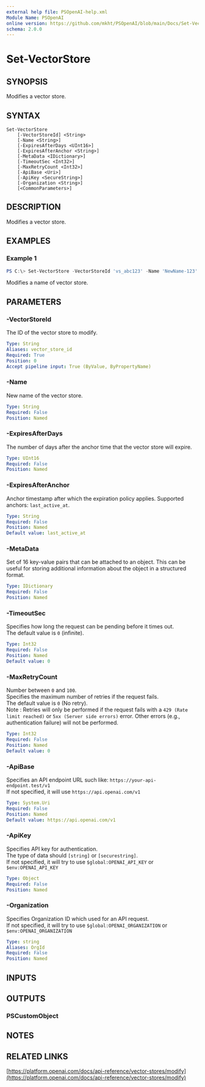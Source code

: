 ```yaml
---
external help file: PSOpenAI-help.xml
Module Name: PSOpenAI
online version: https://github.com/mkht/PSOpenAI/blob/main/Docs/Set-VectorStore.md
schema: 2.0.0
---
```


# Set-VectorStore

## SYNOPSIS
Modifies a vector store.

## SYNTAX

```
Set-VectorStore
    [-VectorStoreId] <String>
    [-Name <String>]
    [-ExpiresAfterDays <UInt16>]
    [-ExpiresAfterAnchor <String>]
    [-MetaData <IDictionary>]
    [-TimeoutSec <Int32>]
    [-MaxRetryCount <Int32>]
    [-ApiBase <Uri>]
    [-ApiKey <SecureString>]
    [-Organization <String>]
    [<CommonParameters>]
```

## DESCRIPTION
Modifies a vector store.

## EXAMPLES

### Example 1
```powershell
PS C:\> Set-VectorStore -VectorStoreId 'vs_abc123' -Name 'NewName-123'
```

Modifies a name of vector store.

## PARAMETERS

### -VectorStoreId
The ID of the vector store to modify.

```yaml
Type: String
Aliases: vector_store_id
Required: True
Position: 0
Accept pipeline input: True (ByValue, ByPropertyName)
```

### -Name
New name of the vector store.

```yaml
Type: String
Required: False
Position: Named
```

### -ExpiresAfterDays
The number of days after the anchor time that the vector store will expire.

```yaml
Type: UInt16
Required: False
Position: Named
```

### -ExpiresAfterAnchor
Anchor timestamp after which the expiration policy applies. Supported anchors: `last_active_at`.

```yaml
Type: String
Required: False
Position: Named
Default value: last_active_at
```

### -MetaData
Set of 16 key-value pairs that can be attached to an object. This can be useful for storing additional information about the object in a structured format.

```yaml
Type: IDictionary
Required: False
Position: Named
```

### -TimeoutSec
Specifies how long the request can be pending before it times out.  
The default value is `0` (infinite).

```yaml
Type: Int32
Required: False
Position: Named
Default value: 0
```

### -MaxRetryCount
Number between `0` and `100`.  
Specifies the maximum number of retries if the request fails.  
The default value is `0` (No retry).  
Note : Retries will only be performed if the request fails with a `429 (Rate limit reached)` or `5xx (Server side errors)` error. Other errors (e.g., authentication failure) will not be performed.  

```yaml
Type: Int32
Required: False
Position: Named
Default value: 0
```

### -ApiBase
Specifies an API endpoint URL such like: `https://your-api-endpoint.test/v1`  
If not specified, it will use `https://api.openai.com/v1`

```yaml
Type: System.Uri
Required: False
Position: Named
Default value: https://api.openai.com/v1
```

### -ApiKey
Specifies API key for authentication.  
The type of data should `[string]` or `[securestring]`.  
If not specified, it will try to use `$global:OPENAI_API_KEY` or `$env:OPENAI_API_KEY`

```yaml
Type: Object
Required: False
Position: Named
```

### -Organization
Specifies Organization ID which used for an API request.  
If not specified, it will try to use `$global:OPENAI_ORGANIZATION` or `$env:OPENAI_ORGANIZATION`

```yaml
Type: string
Aliases: OrgId
Required: False
Position: Named
```

## INPUTS

## OUTPUTS

### PSCustomObject

## NOTES

## RELATED LINKS

[https://platform.openai.com/docs/api-reference/vector-stores/modify](https://platform.openai.com/docs/api-reference/vector-stores/modify)
